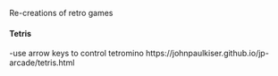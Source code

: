 Re-creations of retro games


<h4>Tetris</h4>
-use arrow keys to control tetromino 
https://johnpaulkiser.github.io/jp-arcade/tetris.html


